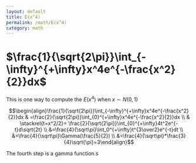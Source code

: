 ```yaml
---
layout: default
title: E(x^4)
permalink: /math/E(x^4)
category: math
---
```


# $\frac{1}{\sqrt{2\pi}}\int_{-\infty}^{+\infty}x^4e^{-\frac{x^2}{2}}dx$

This is one way to compute the $E(x^4)$ when $x\sim N(0,1)$

$$\begin{align}\frac{1}{\sqrt{2\pi}}\int_{-\infty}^{+\infty}x^4e^{-\frac{x^2}{2}}dx & =\frac{2}{\sqrt{2\pi}}\int_{0}^{+\infty}x^4e^{-\frac{x^2}{2}}dx \\ & \stackrel{t=x^2/2}= \frac{2}{\sqrt{2\pi}}\int_{0}^{+\infty}4t^2e^{-t}d\sqrt{2t} \\ &=\frac{4}{\sqrt\pi}\int_0^{+\infty}t^{3\over2}e^{-t}dt \\ &=\frac{4}{\sqrt\pi}\Gamma(\frac{5}{2}) \\ &=\frac{4}{\sqrt\pi}*\frac{3}{4}\sqrt{\pi}=3\end{align}$$

The fourth step is a gamma function.s
